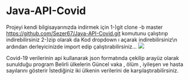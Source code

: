 # Java-API-Covid

Projeyi kendi bilgisayarınızda indirmek için 
1-)git clone -b master https://github.com/Sezer67/Java-API-Covid.git komutunu çalıştırıp indirebilirsiniz
2-)zip olarak da Kod dropdown ı açarak indirebilirsiniz\n
ardından derleyicinizde import edip çalıştırabilirsiniz...
![](src/images/Adsız.png)

Covid-19 verilerinin api kullanarak json formatında çekilip arayüz olarak sunulduğu program
Belirli ülkelerin Güncel vaka , ölüm , iyileşen ve hasta sayılarını gösterir
İstediğiniz iki ülkenin verilerini de karşılaştırabilirsiniz.
